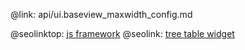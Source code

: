 @link: api/ui.baseview_maxwidth_config.md

@seolinktop: [js framework](https://webix.com)
@seolink: [tree table widget](https://webix.com/widget/treetable/)